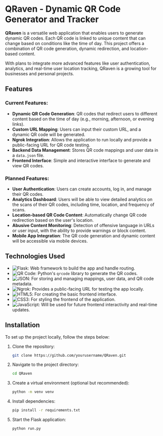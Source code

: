 # QRaven - Dynamic QR Code Generator and Tracker

**QRaven** is a versatile web application that enables users to generate dynamic QR codes. Each QR code is linked to unique content that can change based on conditions like the time of day. This project offers a combination of QR code generation, dynamic redirection, and location-based content.

With plans to integrate more advanced features like user authentication, analytics, and real-time user location tracking, QRaven is a growing tool for businesses and personal projects.

## Features

### Current Features:
- **Dynamic QR Code Generation**: QR codes that redirect users to different content based on the time of day (e.g., morning, afternoon, or evening links).
- **Custom URL Mapping**: Users can input their custom URL, and a dynamic QR code will be generated.
- **Ngrok Integration**: Allows the application to run locally and provide a public-facing URL for QR code testing.
- **Backend Data Management**: Stores QR code mappings and user data in a `data.json` file.
- **Frontend Interface**: Simple and interactive interface to generate and view QR codes.

### Planned Features:
- **User Authentication**: Users can create accounts, log in, and manage their QR codes.
- **Analytics Dashboard**: Users will be able to view detailed analytics on the scans of their QR codes, including time, location, and frequency of scans.
- **Location-based QR Code Content**: Automatically change QR code redirection based on the user's location.
- **Abusive Content Monitoring**: Detection of offensive language in URLs or user input, with the ability to provide warnings or block content.
- **Mobile App Integration**: The QR code generation and dynamic content will be accessible via mobile devices.

## Technologies Used

- ![Flask](https://img.shields.io/badge/Flask-000000?style=flat&logo=flask&logoColor=white): Web framework to build the app and handle routing.
- ![QR Code](https://img.shields.io/badge/QR%20Code-000000?style=flat&logo=qr%20code&logoColor=white): Python's `qrcode` library to generate the QR codes.
- ![JSON](https://img.shields.io/badge/JSON-000000?style=flat&logo=json&logoColor=white): For storing and managing mappings, user data, and QR code metadata.
- ![Ngrok](https://img.shields.io/badge/Ngrok-000000?style=flat&logo=ngrok&logoColor=white): Provides a public-facing URL for testing the app locally.
- ![HTML5](https://img.shields.io/badge/HTML5-E34F26?style=flat&logo=html5&logoColor=white): For creating the basic frontend interface.
- ![CSS3](https://img.shields.io/badge/CSS3-1572B6?style=flat&logo=css3&logoColor=white): For styling the frontend of the application.
- ![JavaScript](https://img.shields.io/badge/JavaScript-F7DF1E?style=flat&logo=javascript&logoColor=black): Will be used for future frontend interactivity and real-time updates.

## Installation

To set up the project locally, follow the steps below:

1. Clone the repository:
   ```bash
   git clone https://github.com/yourusername/QRaven.git

2. Navigate to the project directory:
   ```bash
   cd QRaven
   
3. Create a virtual environment (optional but recommended):
   ```bash
   python -m venv venv

4. Install dependencies:
   ```bash
   pip install -r requirements.txt

5. Start the Flask application:
   ```bash
   python run.py
